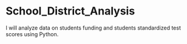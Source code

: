 # School_District_Analysis
I will analyze data on students funding and students standardized test scores using Python.
